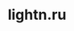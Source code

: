  <h1 align="center">
<a href="https://lightn.ru><img src="/assets/icons/mirai.png" width="250"/></a>
  <br>
  lightn.ru
</h1>
